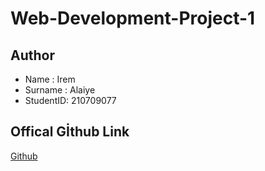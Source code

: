 # Web-Development-Project-1

## Author 
- Name : Irem 
- Surname : Alaiye
- StudentID: 210709077

## Offical Gİthub Link

[Github](https://github.com/iremalaiye/Web-Development-Project-1.git)
